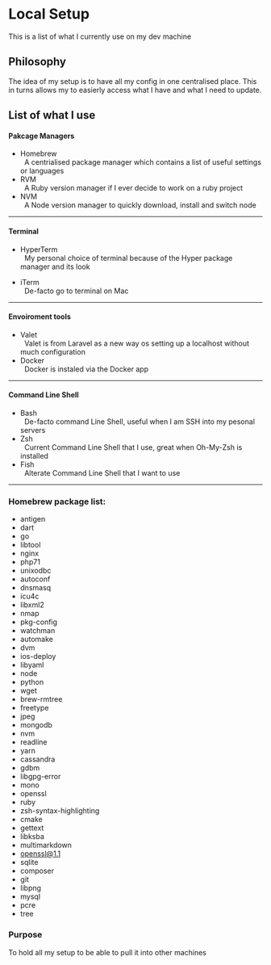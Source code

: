 # Local Setup

This is a list of what I currently use on my dev machine

## Philosophy

The idea of my setup is to have all my config in one centralised place. This in turns allows my to easierly access what I have and what I need to update.

## List of what I use

#### Pakcage Managers

* Homebrew <br/>
    &nbsp; A centrialised package manager which contains a list of useful settings or languages
* RVM <br/>
    &nbsp; A Ruby version manager if I ever decide to work on a ruby project
* NVM <br/>
    &nbsp; A Node version manager to quickly download, install and switch node

- - -

#### Terminal

* HyperTerm <br/>
    &nbsp; My personal choice of terminal because of the Hyper package manager and its look

* iTerm <br/>
    &nbsp; De-facto go to terminal on Mac

- - -

#### Envoiroment tools

* Valet <br/>
    &nbsp; Valet is from Laravel as a new way os setting up a localhost without much configuration
* Docker <br/>
    &nbsp; Docker is instaled via the Docker app

- - -

#### Command Line Shell

* Bash <br/>
    &nbsp; De-facto command Line Shell, useful when I am SSH into my pesonal servers
* Zsh <br/>
    &nbsp; Current Command Line Shell that I use, great when Oh-My-Zsh is installed
* Fish <br/>
    &nbsp; Alterate Command Line Shell that I want to use

- - -

### Homebrew package list:

* antigen			
* dart			
* go			
* libtool			
* nginx			
* php71			
* unixodbc
* autoconf		
* dnsmasq			
* icu4c			
* libxml2			
* nmap			
* pkg-config		
* watchman
* automake		
* dvm			
* ios-deploy		
* libyaml			
* node			
* python			
* wget
* brew-rmtree		
* freetype		
* jpeg			
* mongodb			
* nvm			
* readline		
* yarn
* cassandra		
* gdbm			
* libgpg-error		
* mono			
* openssl			
* ruby			
* zsh-syntax-highlighting
* cmake			
* gettext			
* libksba			
* multimarkdown		
* openssl@1.1		
* sqlite
* composer		
* git			
* libpng			
* mysql			
* pcre			
* tree

### Purpose

To hold all my setup to be able to pull it into other machines